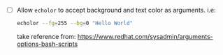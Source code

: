 - [ ] Allow `echolor` to accept background and text color as arguments. i.e:

  ```bash
  echolor --fg=255 --bg=0 "Hello World"
  ```

  take reference from: https://www.redhat.com/sysadmin/arguments-options-bash-scripts
